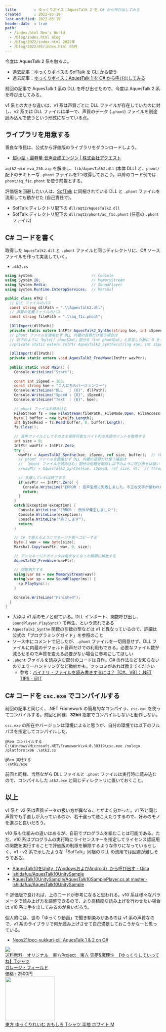 ```yaml
---
title        : ゆっくりボイス：AquesTalk 2 を C# から呼び出してみる
created      : 2022-05-19
last-modified: 2022-05-19
header-date  : true
path:
  - /index.html Neo's World
  - /blog/index.html Blog
  - /blog/2022/index.html 2022年
  - /blog/2022/05/index.html 05月
---
```


今度は AquesTalk 2 系を触るよ。

- 過去記事：[ゆっくりボイスの SofTalk を CLI から使う](/blog/2022/05/17-01.html)
- 過去記事：[ゆっくりボイス：AquesTalk 1 を C# から呼び出してみる](/blog/2022/05/18-01.html)

前回の記事で AquesTalk 1 系の DLL を呼び出せたので、今度は AquesTalk 2 系を呼び出してみる。

v1 系との大きな違いは、v1 系は声質ごとに DLL ファイルが存在していたのに対し、v2 系では DLL ファイルは単一で、声質のデータ (`.phont`) ファイルを別途読み込んで使うという形式になっている点。

## ライブラリを用意する

善良な市民は、公式から評価版のライブラリをダウンロードしよう。

- [超小型・最軽量 音声合成エンジン | 株式会社アクエスト](https://www.a-quest.com/)

`aqtk2-win-eva_230.zip` を解凍し、`lib/AquesTalk2.dll` (本体 DLL) と、`phont/` 配下のテキトーな `.phont` ファイルを1つ取得しておこう。以降のコード例では `phont/aq_f1c.phont` を使う前提とする。

評価版を回避したい人は、[SofTalk](https://w.atwiki.jp/softalk/pages/15.html) に同梱されている DLL と `.phont` ファイルを流用しても動かせた (自己責任で)。

- SofTalk ディレクトリ配下の `dll/aqt2/AquesTalk2.dll`
- SofTalk ディレクトリ配下の `dll/aqt2/phont/aq_f1c.phont` (任意の `.phont` ファイル)

## C# コードを書く

取得した `AquesTalk2.dll` と `.phont` ファイルと同じディレクトリに、C# ソースファイルを作って実装していく。

- `atk2.cs`

```cs
using System;                          // Console
using System.IO;                       // MemoryStream
using System.Media;                    // SoundPlayer
using System.Runtime.InteropServices;  // Marshal

public class ATK2 {
  // DLL ファイルのパス
  const string dllPath = ".\\AquesTalk2.dll";
  // 声質の定義ファイルのパス
  const string filePath = ".\\aq_f1c.phont";
  
  [DllImport(dllPath)]
  private static extern IntPtr AquesTalk2_Synthe(string koe, int iSpeed, ref int size, byte[] phontDat);
  // phont ファイルを使用せず DLL 内蔵の音質だけ使う場合は
  // 以下のように「byte[] phontDat」部分を「int phontDat」と宣言し引数に 0 を与えて呼び出せば良い
  //private static extern IntPtr AquesTalk2_Synthe(string koe, int iSpeed, ref int size, int phontDat);
  
  [DllImport(dllPath)]
  private static extern void AquesTalk2_FreeWave(IntPtr wavPtr);
  
  public static void Main() {
    Console.WriteLine("Start");
    
    const int iSpeed = 100;
    const string koe = "こんにちわバージョンつー";
    Console.WriteLine("DLL   : {0}", dllPath);
    Console.WriteLine("Speed : {0}", iSpeed);
    Console.WriteLine("Text  : {0}", koe);
    
    // phont ファイルを読み込む
    FileStream fs = new FileStream(filePath, FileMode.Open, FileAccess.Read);
    byte[] buffer = new byte[fs.Length];
    int bytesRead = fs.Read(buffer, 0, buffer.Length);
    fs.Close();
    
    // 音声ファイルとしてそのまま保存可能なバイト列の先頭ポイントを取得する
    int size = 0;
    IntPtr wavPtr = IntPtr.Zero;
    try {
      wavPtr = AquesTalk2_Synthe(koe, iSpeed, ref size, buffer);  // throws
      // phont ファイルを使用せず DLL 内蔵の音質だけ使う場合は
      // 「phont ファイルを読み込む」部分の処理を削除し以下のように呼び出せば良い
      //wavPtr = AquesTalk2_Synthe(koe, iSpeed, ref size, 0);  // throws
      
      // 失敗していれば終了する
      if(wavPtr == IntPtr.Zero) {
        Console.WriteLine("ERROR : 音声生成に失敗しました。不正な文字が使われた可能性があります。終了します");
        return;
      }
    }
    catch(Exception exception) {
      Console.WriteLine("ERROR : 例外が発生しました");
      Console.WriteLine(exception);
      Console.WriteLine("終了します");
      return;
    }
    
    // C# で扱えるようにマネージド側へコピーする
    byte[] wav = new byte[size];
    Marshal.Copy(wavPtr, wav, 0, size);
    
    // アンマネージドポインタは用がなくなった瞬間に解放する
    AquesTalk2_FreeWave(wavPtr);
    
    // 同期再生する
    using(var ms = new MemoryStream(wav))
    using(var sp = new SoundPlayer(ms)) {
      sp.PlaySync();
    }
    
    Console.WriteLine("Finished");
  }
}
```

- 大枠は v1 系のモノと似ている。DLL インポート、関数呼び出し、`SoundPlayer.PlaySync()` で再生、という流れである
- `AquesTalk2_Synthe` 関数の引数の型などは v1 と異なっているので、詳細は公式の「プログラミングガイド」を参照のこと
- ソース中にコメントで記したが、`.phont` ファイルを一切用意せず、DLL ファイルに内蔵のデフォルト音声だけでの利用もできる。必要なファイル数が減らせるので声質を変える必要がない場合に参考にしてほしい
- `.phont` ファイルを読み込む部分のコードは自作。C# の作法などを知らないのでエラーハンドリングなど微妙かも。ツッコミがあれば教えてください
  - 参考：[バイナリ・ファイルを読み書きするには？［C#、VB］：.NET TIPS - ＠IT](https://atmarkit.itmedia.co.jp/ait/articles/0711/08/news120.html)

## C# コードを `csc.exe` でコンパイルする

前回の記事と同じく、.NET Framework の簡易的なコンパイラ、`csc.exe` を使ってコンパイルする。前回と同様、__32bit__ 指定でコンパイルしないと動作しない。

`csc.exe` の所在やバージョンは環境によると思うが、自分の環境では以下のフルパスを指定してコンパイルした。

```batch
@Rem コンパイルする
C:\Windows\Microsoft.NET\Framework\v4.0.30319\csc.exe /nologo /platform:x86 .\atk2.cs

@Rem 実行する
.\atk2.exe
```

前回と同様、当然ながら DLL ファイルと `.phont` ファイルは実行時に読み込むので、コンパイルした `atk2.exe` と同じディレクトリに置いておくこと。

## 以上

v1 系と v2 系は声質データの扱い方が異なることがよく分かった。v1 系と同じ声質でも手直しが入っているのか、若干違って聴こえたりするので、好みのモノを選ぶと良いだろう。

v10 系も仕組みの違いはあるが、自前でプログラムを組むことは可能である。ただ、v10 系はプログラムの実行時にライセンスキーを指定してライセンス認証用の関数を実行することで評価版の制限を解除するような作りになっているらしく、v1・v2 系で示したような「SofTalk」同梱の DLL の流用では回避が難しそうである。

- [AquesTalk10をUnity（WindowsおよびAndroid）から呼び出す - Qiita](https://qiita.com/ishidafuu/items/79581034ef81be062d0f)
- [ishidafuu/AquesTalk10UnitySample](https://github.com/ishidafuu/AquesTalk10UnitySample)
- [AquesTalk10UnitySample/AquesTalk10SamplePlayer.cs at master · ishidafuu/AquesTalk10UnitySample](https://github.com/ishidafuu/AquesTalk10UnitySample/blob/master/Assets/AquesTalk10SamplePlayer.cs)

↑ 評価版で良ければ、上のコードが参考になると思われる。v10 系は様々なパラメータで読み上げ方を調整できるので、より高精度な読み上げを行わせたい場合は v10 系に手を出してみるのが良いだろう。

個人的には、世の「ゆっくり動画」で聞き馴染みがあるのは v1 系の声質なので、v1 系のライブラリで何か読み上げさせて自己満足しておこうかなーと思っている。

- [Neos21/poc-yukkuri-cli: AquesTalk 1 & 2 on C#](https://github.com/Neos21/poc-yukkuri-cli)

<div class="ad-rakuten">
  <div class="ad-rakuten-image">
    <a href="https://hb.afl.rakuten.co.jp/hgc/g00sjv32.waxycb1c.g00sjv32.waxyd711/?pc=https%3A%2F%2Fitem.rakuten.co.jp%2Fgaragefield%2F10000024%2F&amp;m=http%3A%2F%2Fm.rakuten.co.jp%2Fgaragefield%2Fi%2F10000024%2F">
      <img src="https://thumbnail.image.rakuten.co.jp/@0_mall/garagefield/cabinet/05293259/imgrc0070829268.jpg?_ex=128x128">
    </a>
  </div>
  <div class="ad-rakuten-info">
    <div class="ad-rakuten-title">
      <a href="https://hb.afl.rakuten.co.jp/hgc/g00sjv32.waxycb1c.g00sjv32.waxyd711/?pc=https%3A%2F%2Fitem.rakuten.co.jp%2Fgaragefield%2F10000024%2F&amp;m=http%3A%2F%2Fm.rakuten.co.jp%2Fgaragefield%2Fi%2F10000024%2F">送料無料　オリジナル　東方Project　東方 霊夢&amp;魔理沙　【ゆっくりしていってね】Tシャツ</a>
    </div>
    <div class="ad-rakuten-shop">
      <a href="https://hb.afl.rakuten.co.jp/hgc/g00sjv32.waxycb1c.g00sjv32.waxyd711/?pc=https%3A%2F%2Fwww.rakuten.co.jp%2Fgaragefield%2F&amp;m=http%3A%2F%2Fm.rakuten.co.jp%2Fgaragefield%2F">ガレージ・フィールド</a>
    </div>
    <div class="ad-rakuten-price">価格 : 2500円</div>
  </div>
</div>

<div class="ad-amazon">
  <div class="ad-amazon-image">
    <a href="https://www.amazon.co.jp/dp/B09XBJNWZ4?tag=neos21-22&amp;linkCode=osi&amp;th=1&amp;psc=1">
      <img src="https://m.media-amazon.com/images/I/31uNJOnF12L._SL160_.jpg" width="160" height="144">
    </a>
  </div>
  <div class="ad-amazon-info">
    <div class="ad-amazon-title">
      <a href="https://www.amazon.co.jp/dp/B09XBJNWZ4?tag=neos21-22&amp;linkCode=osi&amp;th=1&amp;psc=1">東方 ゆっくりれいむ おもしろ Tシャツ 半袖 ホワイト M</a>
    </div>
  </div>
</div>

